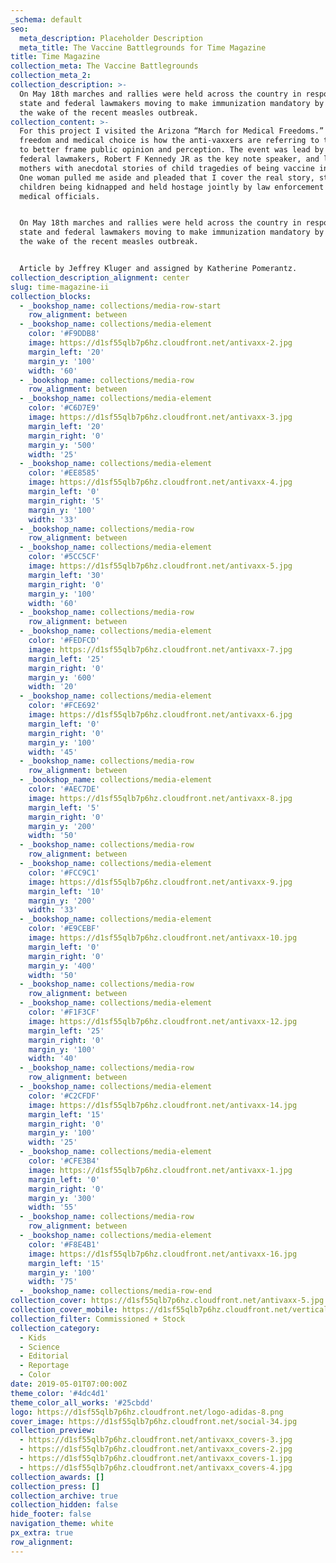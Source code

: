 ```yaml
---
_schema: default
seo:
  meta_description: Placeholder Description
  meta_title: The Vaccine Battlegrounds for Time Magazine
title: Time Magazine
collection_meta: The Vaccine Battlegrounds
collection_meta_2:
collection_description: >-
  On May 18th marches and rallies were held across the country in response to
  state and federal lawmakers moving to make immunization mandatory by law in
  the wake of the recent measles outbreak.
collection_content: >-
  For this project I visited the Arizona “March for Medical Freedoms.” Medical
  freedom and medical choice is how the anti-vaxxers are referring to themselves
  to better frame public opinion and perception. The event was lead by state and
  federal lawmakers, Robert F Kennedy JR as the key note speaker, and local
  mothers with anecdotal stories of child tragedies of being vaccine injured.
  One woman pulled me aside and pleaded that I cover the real story, stories of
  children being kidnapped and held hostage jointly by law enforcement and
  medical officials.


  On May 18th marches and rallies were held across the country in response to
  state and federal lawmakers moving to make immunization mandatory by law in
  the wake of the recent measles outbreak.


  Article by Jeffrey Kluger and assigned by Katherine Pomerantz.
collection_description_alignment: center
slug: time-magazine-ii
collection_blocks:
  - _bookshop_name: collections/media-row-start
    row_alignment: between
  - _bookshop_name: collections/media-element
    color: '#F9DDB8'
    image: https://d1sf55qlb7p6hz.cloudfront.net/antivaxx-2.jpg
    margin_left: '20'
    margin_y: '100'
    width: '60'
  - _bookshop_name: collections/media-row
    row_alignment: between
  - _bookshop_name: collections/media-element
    color: '#C6D7E9'
    image: https://d1sf55qlb7p6hz.cloudfront.net/antivaxx-3.jpg
    margin_left: '20'
    margin_right: '0'
    margin_y: '500'
    width: '25'
  - _bookshop_name: collections/media-element
    color: '#EE8585'
    image: https://d1sf55qlb7p6hz.cloudfront.net/antivaxx-4.jpg
    margin_left: '0'
    margin_right: '5'
    margin_y: '100'
    width: '33'
  - _bookshop_name: collections/media-row
    row_alignment: between
  - _bookshop_name: collections/media-element
    color: '#5CC5CF'
    image: https://d1sf55qlb7p6hz.cloudfront.net/antivaxx-5.jpg
    margin_left: '30'
    margin_right: '0'
    margin_y: '100'
    width: '60'
  - _bookshop_name: collections/media-row
    row_alignment: between
  - _bookshop_name: collections/media-element
    color: '#FEDFCD'
    image: https://d1sf55qlb7p6hz.cloudfront.net/antivaxx-7.jpg
    margin_left: '25'
    margin_right: '0'
    margin_y: '600'
    width: '20'
  - _bookshop_name: collections/media-element
    color: '#FCE692'
    image: https://d1sf55qlb7p6hz.cloudfront.net/antivaxx-6.jpg
    margin_left: '0'
    margin_right: '0'
    margin_y: '100'
    width: '45'
  - _bookshop_name: collections/media-row
    row_alignment: between
  - _bookshop_name: collections/media-element
    color: '#AEC7DE'
    image: https://d1sf55qlb7p6hz.cloudfront.net/antivaxx-8.jpg
    margin_left: '5'
    margin_right: '0'
    margin_y: '200'
    width: '50'
  - _bookshop_name: collections/media-row
    row_alignment: between
  - _bookshop_name: collections/media-element
    color: '#FCC9C1'
    image: https://d1sf55qlb7p6hz.cloudfront.net/antivaxx-9.jpg
    margin_left: '10'
    margin_y: '200'
    width: '33'
  - _bookshop_name: collections/media-element
    color: '#E9CEBF'
    image: https://d1sf55qlb7p6hz.cloudfront.net/antivaxx-10.jpg
    margin_left: '0'
    margin_right: '0'
    margin_y: '400'
    width: '50'
  - _bookshop_name: collections/media-row
    row_alignment: between
  - _bookshop_name: collections/media-element
    color: '#F1F3CF'
    image: https://d1sf55qlb7p6hz.cloudfront.net/antivaxx-12.jpg
    margin_left: '25'
    margin_right: '0'
    margin_y: '100'
    width: '40'
  - _bookshop_name: collections/media-row
    row_alignment: between
  - _bookshop_name: collections/media-element
    color: '#C2CFDF'
    image: https://d1sf55qlb7p6hz.cloudfront.net/antivaxx-14.jpg
    margin_left: '15'
    margin_right: '0'
    margin_y: '100'
    width: '25'
  - _bookshop_name: collections/media-element
    color: '#CFE3B4'
    image: https://d1sf55qlb7p6hz.cloudfront.net/antivaxx-1.jpg
    margin_left: '0'
    margin_right: '0'
    margin_y: '300'
    width: '55'
  - _bookshop_name: collections/media-row
    row_alignment: between
  - _bookshop_name: collections/media-element
    color: '#F8E4B1'
    image: https://d1sf55qlb7p6hz.cloudfront.net/antivaxx-16.jpg
    margin_left: '15'
    margin_y: '100'
    width: '75'
  - _bookshop_name: collections/media-row-end
collection_cover: https://d1sf55qlb7p6hz.cloudfront.net/antivaxx-5.jpg
collection_cover_mobile: https://d1sf55qlb7p6hz.cloudfront.net/verticalcovers-23.jpg
collection_filter: Commissioned + Stock
collection_category:
  - Kids
  - Science
  - Editorial
  - Reportage
  - Color
date: 2019-05-01T07:00:00Z
theme_color: '#4dc4d1'
theme_color_all_works: '#25cbdd'
logo: https://d1sf55qlb7p6hz.cloudfront.net/logo-adidas-8.png
cover_image: https://d1sf55qlb7p6hz.cloudfront.net/social-34.jpg
collection_preview:
  - https://d1sf55qlb7p6hz.cloudfront.net/antivaxx_covers-3.jpg
  - https://d1sf55qlb7p6hz.cloudfront.net/antivaxx_covers-2.jpg
  - https://d1sf55qlb7p6hz.cloudfront.net/antivaxx_covers-1.jpg
  - https://d1sf55qlb7p6hz.cloudfront.net/antivaxx_covers-4.jpg
collection_awards: []
collection_press: []
collection_archive: true
collection_hidden: false
hide_footer: false
navigation_theme: white
px_extra: true
row_alignment:
---
```

